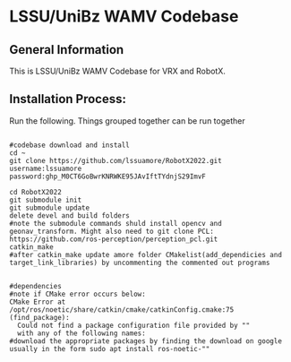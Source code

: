 # LSSU/UniBz WAMV Codebase
## General Information
This is LSSU/UniBz WAMV Codebase for VRX and RobotX.  

## Installation Process:
Run the following. Things grouped together can be run together
```

#codebase download and install
cd ~
git clone https://github.com/lssuamore/RobotX2022.git
username:lssuamore
password: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

cd RobotX2022
git submodule init
git submodule update
delete devel and build folders
#note the submodule commands shuld install opencv and geonav_transform. Might also need to git clone PCL: https://github.com/ros-perception/perception_pcl.git
catkin_make
#after catkin_make update amore folder CMakelist(add_dependicies and target_link_libraries) by uncommenting the commented out programs


#dependencies
#note if CMake error occurs below:
CMake Error at /opt/ros/noetic/share/catkin/cmake/catkinConfig.cmake:75 (find_package):
  Could not find a package configuration file provided by ""
  with any of the following names:
#download the appropriate packages by finding the download on google 
usually in the form sudo apt install ros-noetic-""
